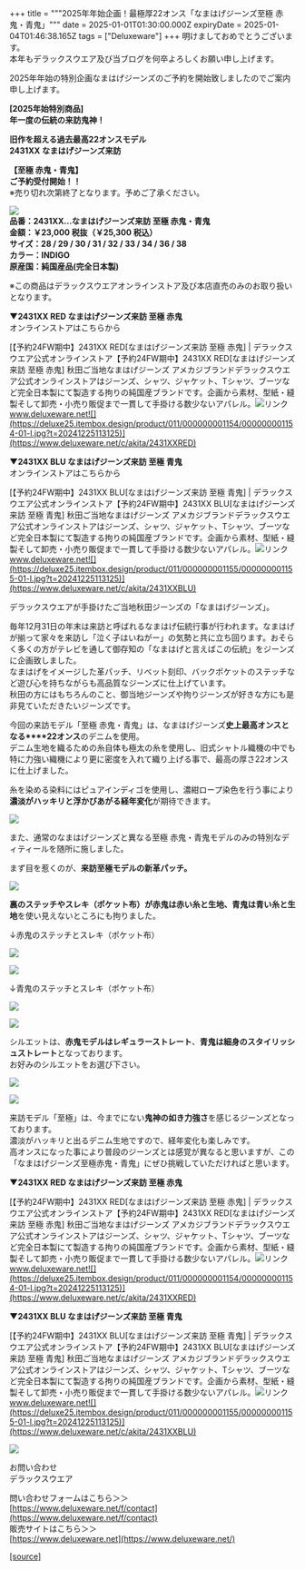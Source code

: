 +++
title = """2025年年始企画！最極厚22オンス「なまはげジーンズ至極 赤鬼・青鬼」"""
date = 2025-01-01T01:30:00.000Z
expiryDate = 2025-01-04T01:46:38.165Z
tags = ["Deluxeware"]
+++
明けましておめでとうございます。  
本年もデラックスウエア及び当ブログを何卒よろしくお願い申し上げます。

2025年年始の特別企画なまはげジーンズのご予約を開始致しましたのでご案内申し上げます。

**\[2025年始特別商品\]  
年一度の伝統の来訪鬼神！**

**旧作を超える過去最高22オンスモデル  
2431XX なまはげジーンズ来訪**

**【至極 赤鬼・青鬼】**  
**ご予約受付開始！！**  
※売り切れ次第終了となります。予めご了承ください。

[![](https://stat.ameba.jp/user_images/20241225/13/deluxeware/dc/32/j/o0800120015525463476.jpg)](https://stat.ameba.jp/user_images/20241225/13/deluxeware/dc/32/j/o0800120015525463476.jpg)  
**品番：2431XX...なまはげジーンズ来訪 至極 赤鬼・青鬼**  
**金額：￥23,000 税抜（￥25,300 税込）  
サイズ：28 / 29 / 30 / 31 / 32 / 33 / 34 / 36 / 38  
カラー：INDIGO  
原産国：純国産品(完全日本製)**

※この商品はデラックスウエアオンラインストア及び本店直売のみのお取り扱いとなります。

**▼2431XX RED なまはげジーンズ来訪 至極 赤鬼**  
オンラインストアはこちらから

[【予約24FW期中】2431XX RED\[なまはげジーンズ来訪 至極 赤鬼\] | デラックスウエア公式オンラインストア【予約24FW期中】2431XX RED\[なまはげジーンズ来訪 至極 赤鬼\] 秋田ご当地なまはげジーンズ アメカジブランドデラックスウエア公式オンラインストアはジーンズ、シャツ、ジャケット、Tシャツ、ブーツなど完全日本製にて製造する拘りの純国産ブランドです。企画から素材、型紙・縫製そして卸売・小売り販促まで一貫して手掛ける数少ないアパレル。![リンク](https://c.stat100.ameba.jp/ameblo/symbols/v3.20.0/svg/gray/editor_link.svg)www.deluxeware.net![](https://deluxe25.itembox.design/product/011/000000001154/000000001154-01-l.jpg?t=20241225113125)](https://www.deluxeware.net/c/akita/2431XXRED)

**▼2431XX BLU なまはげジーンズ来訪 至極 青鬼**  
オンラインストアはこちらから

[【予約24FW期中】2431XX BLU\[なまはげジーンズ来訪 至極 青鬼\] | デラックスウエア公式オンラインストア【予約24FW期中】2431XX BLU\[なまはげジーンズ来訪 至極 青鬼\] 秋田ご当地なまはげジーンズ アメカジブランドデラックスウエア公式オンラインストアはジーンズ、シャツ、ジャケット、Tシャツ、ブーツなど完全日本製にて製造する拘りの純国産ブランドです。企画から素材、型紙・縫製そして卸売・小売り販促まで一貫して手掛ける数少ないアパレル。![リンク](https://c.stat100.ameba.jp/ameblo/symbols/v3.20.0/svg/gray/editor_link.svg)www.deluxeware.net![](https://deluxe25.itembox.design/product/011/000000001155/000000001155-01-l.jpg?t=20241225113125)](https://www.deluxeware.net/c/akita/2431XXBLU)

デラックスウエアが手掛けたご当地秋田ジーンズの「なまはげジーンズ」。  
  
毎年12月31日の年末は来訪と呼ばれるなまはげ伝統行事が行われます。なまはげが揃って家々を来訪し「泣く子はいねがー」の気勢と共に立ち回ります。おそらく多くの方がテレビを通して御存知の「なまはげと言えばこの伝統」をジーンズに企画致しました。  
なまはげをイメージした革パッチ、リベット刻印、バックポケットのステッチなど遊び心を持ちながらも高品質なジーンズに仕上げています。  
秋田の方にはもちろんのこと、御当地ジーンズや拘りジーンズが好きな方にも是非見ていただきたいジーンズです。

今回の来訪モデル「至極 赤鬼・青鬼」は、なまはげジーンズ**史上最高オンスとなる****22オンス**のデニムを使用。  
デニム生地を織るための糸自体も極太の糸を使用し、旧式シャトル織機の中でも特に力強い織機により更に密度を入れて織り上げる事で、最高の厚さ22オンスに仕上げました。  
  
糸を染める染料にはピュアインディゴを使用し、濃紺ロープ染色を行う事により**濃淡がハッキリと浮かびあがる経年変化**が期待できます。

[![](https://stat.ameba.jp/user_images/20241225/10/deluxeware/4e/48/j/o0800080015525416521.jpg)](https://stat.ameba.jp/user_images/20241225/10/deluxeware/4e/48/j/o0800080015525416521.jpg)

また、通常のなまはげジーンズと異なる至極 赤鬼・青鬼モデルのみの特別なディティールを随所に施しました。  
  
まず目を惹くのが、**来訪至極モデルの新革パッチ。**

[![](https://stat.ameba.jp/user_images/20241225/13/deluxeware/e9/7c/j/o0800080015525466029.jpg)](https://stat.ameba.jp/user_images/20241225/13/deluxeware/e9/7c/j/o0800080015525466029.jpg)

**裏のステッチやスレキ（ポケット布）が赤鬼は赤い糸と生地、青鬼は青い糸と生地**を使い見えないところにも拘りました。

↓赤鬼のステッチとスレキ（ポケット布）

[![](https://stat.ameba.jp/user_images/20241225/13/deluxeware/f0/cb/j/o0800080015525466782.jpg)](https://stat.ameba.jp/user_images/20241225/13/deluxeware/f0/cb/j/o0800080015525466782.jpg)

[![](https://stat.ameba.jp/user_images/20241225/13/deluxeware/65/c0/j/o0800080015525466792.jpg)](https://stat.ameba.jp/user_images/20241225/13/deluxeware/65/c0/j/o0800080015525466792.jpg)

↓青鬼のステッチとスレキ（ポケット布）

[![](https://stat.ameba.jp/user_images/20241225/13/deluxeware/3b/fa/j/o0800080015525466862.jpg)](https://stat.ameba.jp/user_images/20241225/13/deluxeware/3b/fa/j/o0800080015525466862.jpg)

[![](https://stat.ameba.jp/user_images/20241225/13/deluxeware/36/fd/j/o0800080015525466878.jpg)](https://stat.ameba.jp/user_images/20241225/13/deluxeware/36/fd/j/o0800080015525466878.jpg)

シルエットは、**赤鬼モデルはレギュラーストレート**、**青鬼は細身のスタイリッシュストレート**となっております。  
お好みのシルエットをお選び下さい。

[![](https://stat.ameba.jp/user_images/20241225/10/deluxeware/05/81/j/o0800080015525414700.jpg)](https://stat.ameba.jp/user_images/20241225/10/deluxeware/05/81/j/o0800080015525414700.jpg)

[![](https://stat.ameba.jp/user_images/20241225/10/deluxeware/16/3a/j/o0800080015525414656.jpg)](https://stat.ameba.jp/user_images/20241225/10/deluxeware/16/3a/j/o0800080015525414656.jpg)

来訪モデル「至極」は、今までにない**鬼神の如き力強さ**を感じるジーンズとなっております。  
濃淡がハッキリと出るデニム生地ですので、経年変化も楽しみです。  
高オンスになった事により普段のジーンズとは感覚が異なると思いますが、この「なまはげジーンズ至極赤鬼・青鬼」にぜひ挑戦していただければと思います。

**▼2431XX RED なまはげジーンズ来訪 至極 赤鬼**

[【予約24FW期中】2431XX RED\[なまはげジーンズ来訪 至極 赤鬼\] | デラックスウエア公式オンラインストア【予約24FW期中】2431XX RED\[なまはげジーンズ来訪 至極 赤鬼\] 秋田ご当地なまはげジーンズ アメカジブランドデラックスウエア公式オンラインストアはジーンズ、シャツ、ジャケット、Tシャツ、ブーツなど完全日本製にて製造する拘りの純国産ブランドです。企画から素材、型紙・縫製そして卸売・小売り販促まで一貫して手掛ける数少ないアパレル。![リンク](https://c.stat100.ameba.jp/ameblo/symbols/v3.20.0/svg/gray/editor_link.svg)www.deluxeware.net![](https://deluxe25.itembox.design/product/011/000000001154/000000001154-01-l.jpg?t=20241225113125)](https://www.deluxeware.net/c/akita/2431XXRED)

**▼2431XX BLU なまはげジーンズ来訪 至極 青鬼**

[【予約24FW期中】2431XX BLU\[なまはげジーンズ来訪 至極 青鬼\] | デラックスウエア公式オンラインストア【予約24FW期中】2431XX BLU\[なまはげジーンズ来訪 至極 青鬼\] 秋田ご当地なまはげジーンズ アメカジブランドデラックスウエア公式オンラインストアはジーンズ、シャツ、ジャケット、Tシャツ、ブーツなど完全日本製にて製造する拘りの純国産ブランドです。企画から素材、型紙・縫製そして卸売・小売り販促まで一貫して手掛ける数少ないアパレル。![リンク](https://c.stat100.ameba.jp/ameblo/symbols/v3.20.0/svg/gray/editor_link.svg)www.deluxeware.net![](https://deluxe25.itembox.design/product/011/000000001155/000000001155-01-l.jpg?t=20241225113125)](https://www.deluxeware.net/c/akita/2431XXBLU)

[![](https://stat.ameba.jp/user_images/20240315/15/deluxeware/04/7f/j/o0800026015413271803.jpg?caw=800)](https://www.instagram.com/deluxeware/?hl=ja)

お問い合わせ  
デラックスウエア

問い合わせフォームはこちら＞＞  
[https://www.deluxeware.net/f/contact](https://www.deluxeware.net/f/contact)  
販売サイトはこちら＞＞  
[https://www.deluxeware.net](https://www.deluxeware.net/)

[[source]](https://ameblo.jp/deluxeware/entry-12880181671.html)
